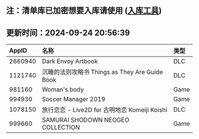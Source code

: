 ## 注：清单库已加密想要入库请使用 ([入库工具](https://github.com/BlankTMing/ManifestAutoUpdate/releases))

## 更新时间：2024-09-24 20:56:39
| AppID | 名称 | 类型  |
| :-------------------- | :----------------------------- | :----------- |
| 2660940 | Dark Envoy Artbook| DLC |
| 1121740 | 沉睡的法则攻略书 Things as They Are Guide Book| DLC |
| 981160 | Woman's body| Game |
| 994930 | Soccer Manager 2019| Game |
| 1078150 | 旅行恋恋 - Live2D for 古明地恋 Komeiji Koishi| DLC |
| 999660 | SAMURAI SHODOWN NEOGEO COLLECTION| Game |
